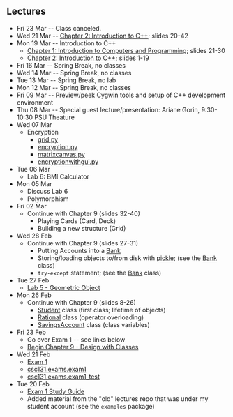 ## Lectures
* Fri 23 Mar -- Class canceled.
* Wed 21 Mar -- [Chapter 2: Introduction to C++](https://livemissouristate.sharepoint.com/sites/csc131/Shared%20Documents/Forms/AllItems.aspx?id=%2Fsites%2Fcsc131%2FShared%20Documents%2FPPTS%2FC%2B%2B%20Textbook/); slides 20-42
* Mon 19 Mar -- Introduction to C++
    * [Chapter 1: Introduction to Computers and Programming](https://livemissouristate.sharepoint.com/sites/csc131/Shared%20Documents/Forms/AllItems.aspx?id=%2Fsites%2Fcsc131%2FShared%20Documents%2FPPTS%2FC%2B%2B%20Textbook/Chapter01.ppt); slides 21-30
    * [Chapter 2: Introduction to C++](https://livemissouristate.sharepoint.com/sites/csc131/Shared%20Documents/Forms/AllItems.aspx?id=%2Fsites%2Fcsc131%2FShared%20Documents%2FPPTS%2FC%2B%2B%20Textbook/Chapter02.ppt); slides 1-19
* Fri 16 Mar -- Spring Break, no classes
* Wed 14 Mar -- Spring Break, no classes
* Tue 13 Mar -- Spring Break, no lab
* Mon 12 Mar -- Spring Break, no classes
* Fri 09 Mar -- Preview/peek Cygwin tools and setup of C++ development environment
* Thu 08 Mar -- Special guest lecture/presentation: Ariane Gorin, 9:30-10:30 PSU Theature
* Wed 07 Mar
    * Encryption
        * [grid.py](../csc131/ch09/encryption/grid.py)
        * [encryption.py](../csc131/ch09/encryption/encryption.py)
        * [matrixcanvas.py](../csc131/ch09/encryption/matrixcanvas.py)
        * [encryptionwithgui.py](../csc131/ch09/encryption/encryptionwithgui.py)
* Tue 06 Mar
    * Lab 6: BMI Calculator
* Mon 05 Mar
    * Discuss Lab 6
    * Polymorphism
* Fri 02 Mar
    * Continue with Chapter 9 (slides 32-40)
        * Playing Cards (Card, Deck)
        * Building a new structure (Grid)
* Wed 28 Feb
    * Continue with Chapter 9 (slides 27-31)
        * Putting Accounts into a [Bank](../csc131/ch09/bank.py)
        * Storing/loading objects to/from disk with [pickle](https://docs.python.org/3/library/pickle.html); (see the [Bank](../csc131/ch09/bank.py) class)
        * `try-except` statement; (see the [Bank](../csc131/ch09/bank.py) class)
* Tue 27 Feb
    * [Lab 5 - Geometric Object](https://github.com/msu-csc131/lab05/)
* Mon 26 Feb
    * Continue with Chapter 9 (slides 8-26)
        * [Student](../csc131/ch09/student.py) class (first class; lifetime of objects)
        * [Rational](../csc131/ch09/rational.py) class (operator overloading)
        * [SavingsAccount](../csc131/ch09/savings_account.py) class (class variables)
* Fri 23 Feb
    * Go over Exam 1 -- see links below
    * [Begin Chapter 9 - Design with Classes](https://livemissouristate.sharepoint.com/:p:/r/sites/csc131/_layouts/15/Doc.aspx?sourcedoc=%7B3A1DA170-F5B8-4966-AA45-779E7EB685FF%7D&file=ch09.pptx&action=edit&mobileredirect=true)
* Wed 21 Feb
    * [Exam 1](E1.md)
    * [csc131.exams.exam1](../csc131/exams/exam1.py)
    * [csc131.exams.exam1_test](../csc131/exams/exam1_test.py)
* Tue 20 Feb
    * [Exam 1 Study Guide](E1SG.md)
    * Added material from the "old" lectures repo that was under my student account (see the `examples` package)
